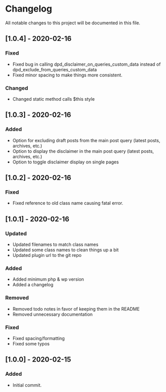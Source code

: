 # Changelog
All notable changes to this project will be documented in this file.

## [1.0.4] - 2020-02-16
### Fixed
- Fixed bug in calling dpd_disclaimer_on_queries_custom_data instead of dpd_exclude_from_queries_custom_data
- Fixed minor spacing to make things more consistent. 

### Changed
- Changed static method calls $this style

## [1.0.3] - 2020-02-16
### Added
- Option for excluding draft posts from the main post query (latest posts, archives, etc.)
- Option to display the disclaimer in the main post query (latest posts, archives, etc.) 
- Option to toggle disclaimer display on single pages

## [1.0.2] - 2020-02-16
### Fixed
- Fixed reference to old class name causing fatal error. 

## [1.0.1] - 2020-02-16
### Updated
- Updated filenames to match class names
- Updated some class names to clean things up a bit
- Updated plugin url to the git repo

### Added
- Added minimum php & wp version 
- Added a changelog

### Removed
- Removed todo notes in favor of keeping them in the README
- Removed unnecessary documentation 

### Fixed
- Fixed spacing/formatting 
- Fixed some typos

## [1.0.0] - 2020-02-15
### Added
- Initial commit.
